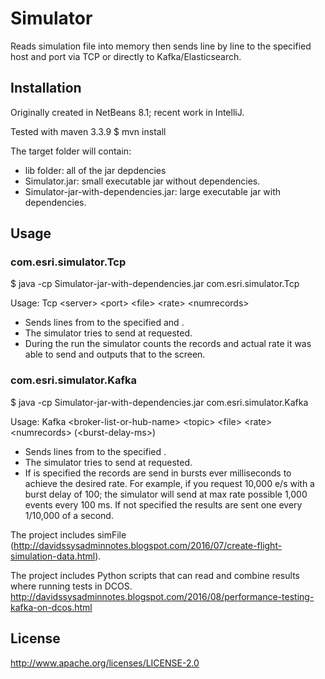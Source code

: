 # Simulator

Reads simulation file into memory then sends line by line to the specified host and port via TCP or directly to Kafka/Elasticsearch.

## Installation

Originally created in NetBeans 8.1; recent work in IntelliJ.

Tested with maven 3.3.9
$ mvn install 

The target folder will contain:
- lib folder: all of the jar depdencies
- Simulator.jar: small executable jar without dependencies.
- Simulator-jar-with-dependencies.jar: large executable jar with dependencies.

## Usage

### com.esri.simulator.Tcp

$ java -cp Simulator-jar-with-dependencies.jar com.esri.simulator.Tcp 

Usage: Tcp &lt;server&gt; &lt;port&gt; &lt;file&gt; &lt;rate&gt; &lt;numrecords&gt;
- Sends lines from <file> to the specified <server> and <port>.  
- The simulator tries to send <numrecords> at <rate> requested.
- During the run the simulator counts the records and actual rate it was able to send and outputs that to the screen.

### com.esri.simulator.Kafka

$ java -cp Simulator-jar-with-dependencies.jar com.esri.simulator.Kafka 

Usage: Kafka &lt;broker-list-or-hub-name&gt; &lt;topic&gt; &lt;file&gt; &lt;rate&gt; &lt;numrecords&gt; (&lt;burst-delay-ms&gt;)
- Sends lines from <file> to the specified <broker-list-or-hub-name> <topic>.  
- The simulator tries to send <numrecords> at <rate> requested. 
- If <burst-delay-ms> is specified the records are send in bursts ever <burst-delay-ms> milliseconds to achieve the desired rate. For example, if you request 10,000 e/s with a burst delay of 100; the simulator will send at max rate possible 1,000 events every 100 ms.  If not specified the results are sent one every 1/10,000 of a second. 

The project includes simFile (http://davidssysadminnotes.blogspot.com/2016/07/create-flight-simulation-data.html).

The project includes Python scripts that can read and combine results where running tests in DCOS.  http://davidssysadminnotes.blogspot.com/2016/08/performance-testing-kafka-on-dcos.html 

## License

http://www.apache.org/licenses/LICENSE-2.0 




